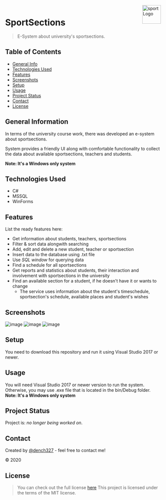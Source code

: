 <img src="https://www.pngkit.com/png/full/818-8188543_la-liga-play-sport-icon.png" alt="sportLogo" title="sportLogo" align="right" height="60" />

# SportSections
> E-System about university's sportsections.

## Table of Contents
* [General Info](#general-information)
* [Technologies Used](#technologies-used)
* [Features](#features)
* [Screenshots](#screenshots)
* [Setup](#setup)
* [Usage](#usage)
* [Project Status](#project-status)
* [Contact](#contact)
* [License](#license)


## General Information
In terms of the university course work, there was developed an e-system about sportsections. 

System provides a friendly UI along with comfortable functionality to collect the data about available sportsections, teachers and students.

**Note: It's a Windows only system**


## Technologies Used
- C#
- MSSQL
- WinForms


## Features
List the ready features here:
- Get information about students, teachers, sportsections
- Filter & sort data alongwith searching
- Add, edit and delete a new student, teacher or sportsection
- Insert data to the database using .txt file
- Use *SQL window* for querying data
- Find a schedule for all sportsections
- Get reports and statistics about students, their interaction and involvement with sportsections in the university
- Find an available section for a student, if he doesn't have it or wants to change 
    - The service uses information about the student's timeschedule, sportsection's schedule, available places and student's wishes

## Screenshots
![image](https://user-images.githubusercontent.com/53062219/218333148-25c085ab-7273-4782-80e7-5208a1624cee.png)
![image](https://user-images.githubusercontent.com/53062219/218333156-46643e9d-4c5f-4c0a-ab1a-5978c5188db0.png)
![image](https://user-images.githubusercontent.com/53062219/218333163-e013fd85-77ef-4233-9d89-f7b4f8591581.png)


## Setup
You need to download this repository and run it using Visual Studio 2017 or newer.

## Usage
You will need Visual Studio 2017 or newer version to run the system. Otherwise, you may use .exe file that is located in the bin/Debug folder.
**Note: It's a Windows only system**

## Project Status
Project is: _no longer being worked on_.


## Contact
Created by [@dench327](https://linkedin.com/in/https://www.linkedin.com/in/denis-semko-551b91191) - feel free to contact me!

© 2020


## License
> You can check out the full license [here](https://github.com/DenisSemko/SportSections/blob/master/LICENSE.md)
This project is licensed under the terms of the MIT license.
